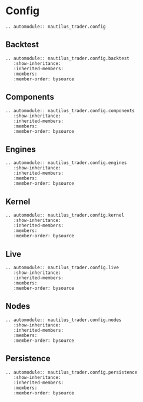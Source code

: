 # Config

```{eval-rst}
.. automodule:: nautilus_trader.config
```

## Backtest

```{eval-rst}
.. automodule:: nautilus_trader.config.backtest
   :show-inheritance:
   :inherited-members:
   :members:
   :member-order: bysource
```

## Components

```{eval-rst}
.. automodule:: nautilus_trader.config.components
   :show-inheritance:
   :inherited-members:
   :members:
   :member-order: bysource
```

## Engines

```{eval-rst}
.. automodule:: nautilus_trader.config.engines
   :show-inheritance:
   :inherited-members:
   :members:
   :member-order: bysource
```

## Kernel

```{eval-rst}
.. automodule:: nautilus_trader.config.kernel
   :show-inheritance:
   :inherited-members:
   :members:
   :member-order: bysource
```

## Live

```{eval-rst}
.. automodule:: nautilus_trader.config.live
   :show-inheritance:
   :inherited-members:
   :members:
   :member-order: bysource
```

## Nodes

```{eval-rst}
.. automodule:: nautilus_trader.config.nodes
   :show-inheritance:
   :inherited-members:
   :members:
   :member-order: bysource
```

## Persistence

```{eval-rst}
.. automodule:: nautilus_trader.config.persistence
   :show-inheritance:
   :inherited-members:
   :members:
   :member-order: bysource
```
